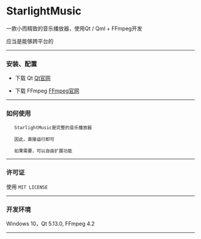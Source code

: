 ﻿# StarlightMusic

  一款小而精致的音乐播放器，使用Qt / Qml + FFmpeg开发
 
  应当是能够跨平台的

------
### 安装、配置 

 - 下载 Qt [Qt官网](https://www.qt.io/)

 - 下载 FFmpeg [FFmpeg官网](https://www.ffmpeg.org/)

------
### 如何使用

```
   StarlightMusic是完整的音乐播放器
   
   因此，直接运行即可

   如果需要，可以自由扩展功能
```
------
### 许可证

   使用 `MIT LICENSE`

------
### 开发环境

  Windows 10，Qt 5.13.0, FFmpeg 4.2

------